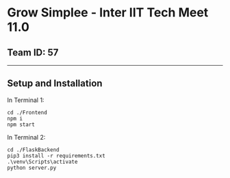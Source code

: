 # Grow Simplee - Inter IIT Tech Meet 11.0
## Team ID: 57

---
## Setup and Installation
In Terminal 1:
```
cd ./Frontend
npm i
npm start

```

In Terminal 2:
```
cd ./FlaskBackend
pip3 install -r requirements.txt
.\venv\Scripts\activate
python server.py
```

